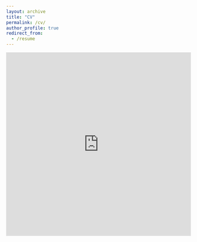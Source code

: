 ```yaml
---
layout: archive
title: "CV"
permalink: /cv/
author_profile: true
redirect_from:
  - /resume
---
```

<iframe src="https://docs.google.com/document/d/e/2PACX-1vSmHi_5b5AUfldWRk1DXqXj5UUUFzcKrE2l9b4aW0dEeBATbBx1z9XDQqx2ERZtYYP3QzyhKxrR4MbQ/pub?embedded=true" style="width:100%; height:500px; border:none;"></iframe>
